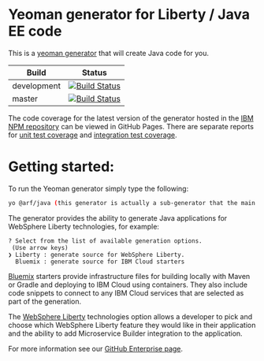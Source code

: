 # Yeoman generator for Liberty / Java EE code
This is a [yeoman generator](http://yeoman.io/) that will create Java code for you.

| Build | Status |
| ------ | ---- |
| development | [![Build Status](https://travis.ibm.com/arf/java-codegen-liberty.svg?token=D9H1S9JmREZirtqjnxut&branch=development)](https://travis.ibm.com/arf/java-codegen-liberty) |
| master | [![Build Status](https://travis.ibm.com/arf/java-codegen-liberty.svg?token=D9H1S9JmREZirtqjnxut&branch=master)](https://travis.ibm.com/arf/java-codegen-liberty) |

The code coverage for the latest version of the generator hosted in the [IBM NPM repository](https://npm.whitewater.ibm.com/package/@arf/generator-liberty) can be viewed in GitHub Pages. There are separate reports for [unit test coverage](https://pages.github.ibm.com/arf/java-codegen-liberty/cc/unit/lcov-report/index.html) and [integration test coverage](https://pages.github.ibm.com/arf/java-codegen-liberty/cc/int/lcov-report/index.html).

# Getting started:

To run the Yeoman generator simply type the following:

```bash
yo @arf/java (this generator is actually a sub-generator that the main java generator will compose with)
```

The generator provides the ability to generate Java applications for WebSphere Liberty technologies, for example:

```
? Select from the list of available generation options.
 (Use arrow keys)
❯ Liberty : generate source for WebSphere Liberty.
  Bluemix : generate source for IBM Cloud starters
```

[Bluemix](https://console.ng.bluemix.net/) starters provide infrastructure files for building locally with Maven or Gradle and deploying to IBM Cloud using containers. They also include code snippets to connect to any IBM Cloud services that are selected as part of the generation.

The [WebSphere Liberty](https://developer.ibm.com/wasdev/) technologies option allows a developer to pick and choose which WebSphere Liberty feature they would like in their application and the ability to add Microservice Builder integration to the application.

For more information see our [GitHub Enterprise page](https://github.ibm.com/arf/java-codegen-liberty).
